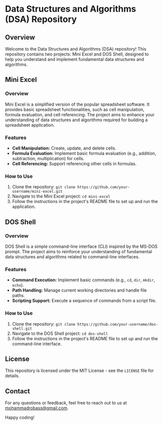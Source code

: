 # Data Structures and Algorithms (DSA) Repository

## Overview

Welcome to the Data Structures and Algorithms (DSA) repository! This repository contains two projects: Mini Excel and DOS Shell, designed to help you understand and implement fundamental data structures and algorithms.

## Mini Excel

### Overview

Mini Excel is a simplified version of the popular spreadsheet software. It provides basic spreadsheet functionalities, such as cell manipulation, formula evaluation, and cell referencing. The project aims to enhance your understanding of data structures and algorithms required for building a spreadsheet application.

### Features

- **Cell Manipulation:** Create, update, and delete cells.
- **Formula Evaluation:** Implement basic formula evaluation (e.g., addition, subtraction, multiplication) for cells.
- **Cell Referencing:** Support referencing other cells in formulas.

### How to Use

1. Clone the repository: `git clone https://github.com/your-username/mini-excel.git`
2. Navigate to the Mini Excel project: `cd mini-excel`
3. Follow the instructions in the project's README file to set up and run the application.

## DOS Shell

### Overview

DOS Shell is a simple command-line interface (CLI) inspired by the MS-DOS prompt. The project aims to reinforce your understanding of fundamental data structures and algorithms related to command-line interfaces.

### Features

- **Command Execution:** Implement basic commands (e.g., `cd`, `dir`, `mkdir`, `echo`).
- **Path Handling:** Manage current working directories and handle file paths.
- **Scripting Support:** Execute a sequence of commands from a script file.

### How to Use

1. Clone the repository: `git clone https://github.com/your-username/dos-shell.git`
2. Navigate to the DOS Shell project: `cd dos-shell`
3. Follow the instructions in the project's README file to set up and run the command-line interface.


## License

This repository is licensed under the MIT License - see the `LICENSE` file for details.

## Contact

For any questions or feedback, feel free to reach out to us at [mohammadrobass@gmail.com](mailto:your-mohammadrobass@gmail.com).

Happy coding!

